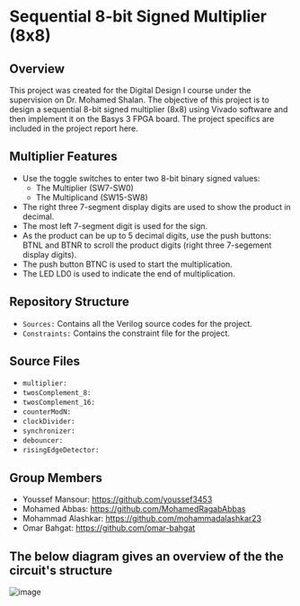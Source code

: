 # Sequential 8-bit Signed Multiplier (8x8)

## Overview
This project was created for the Digital Design I course under the supervision on Dr. Mohamed Shalan. The objective of this project is to design a sequential 8-bit signed multiplier (8x8) using Vivado software and then implement it on the Basys 3 FPGA board. The project specifics are included in the project report here.

## Multiplier Features
* Use the toggle switches to enter two 8-bit binary signed values:
  * The Multiplier (SW7-SW0)
  * The Multiplicand (SW15-SW8)
* The right three 7-segment display digits are used to show the product in decimal. 
* The most left 7-segment digit is used for the sign.
* As the product can be up to 5 decimal digits, use the push buttons: BTNL and BTNR to scroll the
product digits (right three 7-segement display digits).
* The push button BTNC is used to start the multiplication.
* The LED LD0 is used to indicate the end of multiplication.


## Repository Structure
* <code>Sources:</code> Contains all the Verilog source codes for the project.
* <code>Constraints:</code> Contains the constraint file for the project.

## Source Files
* <code>multiplier:</code>
* <code>twosComplement_8:</code>
* <code>twosComplement_16:</code>
* <code>counterModN:</code> 
* <code>clockDivider:</code> 
* <code>synchronizer:</code> 
* <code>debouncer:</code> 
* <code>risingEdgeDetector:</code> 

## Group Members
* Youssef Mansour: https://github.com/youssef3453 <br>
* Mohamed Abbas: https://github.com/MohamedRagabAbbas <br>
* Mohammad Alashkar: https://github.com/mohammadalashkar23 <br> 
* Omar Bahgat: https://github.com/omar-bahgat <br>



## The below diagram gives an overview of the the circuit's structure <br>
![image](https://user-images.githubusercontent.com/63240173/236754622-a032bf62-ec25-41a8-be99-44c1a76b86a0.png)

